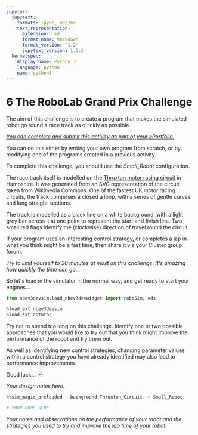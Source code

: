 ```yaml
---
jupyter:
  jupytext:
    formats: ipynb,.md//md
    text_representation:
      extension: .md
      format_name: markdown
      format_version: '1.2'
      jupytext_version: 1.5.2
  kernelspec:
    display_name: Python 3
    language: python
    name: python3
---
```


# 6 The RoboLab Grand Prix Challenge

The aim of this challenge is to create a program that makes the simulated robot go round a race track as quickly as possible.

<!-- #region tags=["alert-warning"] -->
[*You can complete and submit this activity as part of your ePortfolio.*](https://learn2.open.ac.uk/mod/oucontent/olink.php?id=1704241&targetdoc=TM129+ePortfolio)
<!-- #endregion -->

You can do this either by writing your own program from scratch, or by modifying one of the programs created in a previous activity.

To complete this challenge, you should use the *Small_Robot* configuration.

The race track itself is modelled on the [Thruxton motor racing circuit](https://thruxtonracing.co.uk/) in Hampshire. It was generated from an SVG representation of the circuit taken from Wikimedia Commons. One of the fastest UK motor racing circuits, the track comprises a closed a loop, with a series of gentle curves and long straight sections.

The track is modelled as a black line on a white background, with a light grey bar across it at one point to represent the start and finish line. Two small red flags identify the (clockwise) direction of travel round the circuit.

If your program uses an interesting control strategy, or completes a lap in what you think might be a fast time, then share it via your Cluster group forum.

<!-- #region tags=["alert-danger"] -->
*Try to limit yourself to 30 minutes at most on this challenge. It's amazing how quickly the time can go...*
<!-- #endregion -->

So let's load in the simulator in the normal way, and get ready to start your engines...

```python
from nbev3devsim.load_nbev3devwidget import roboSim, eds

%load_ext nbev3devsim
%load_ext nbtutor
```

Try not to spend too long on this challenge. Identify one or two possible approaches that you would like to try out that you think might improve the performance of the robot and try them out.

As well as identifying new control strategies, changing parameter values within a control strategy you have already identified may also lead to performance improvements.

Good luck... :-)

<!-- #region student=true -->
*Your design notes here.*
<!-- #endregion -->

```python student=true
%%sim_magic_preloaded --background Thruxton_Circuit -r Small_Robot

# YOUR CODE HERE
```

<!-- #region student=true -->
*Your notes and observations on the performance of your robot and the strategies you used to try and improve the lap time of your robot.*
<!-- #endregion -->

